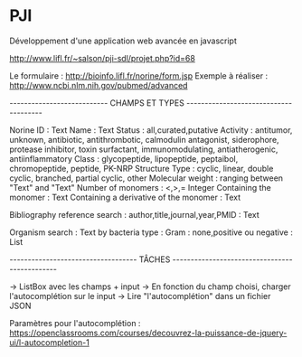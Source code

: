 # PJI
Développement d'une application web avancée en javascript

http://www.lifl.fr/~salson/pji-sdl/projet.php?id=68

Le formulaire : http://bioinfo.lifl.fr/norine/form.jsp
Exemple à réaliser : http://www.ncbi.nlm.nih.gov/pubmed/advanced

--------------------------- CHAMPS ET TYPES --------------------------------------

Norine ID : Text
Name : Text
Status : all,curated,putative
Activity : antitumor, unknown, antibiotic, antithrombotic, calmodulin antagonist, siderophore, protease inhibitor, toxin
           surfactant, immunomodulating, antiatherogenic, antiinflammatory
Class : glycopeptide, lipopeptide, peptaibol, chromopeptide, peptide, PK-NRP
Structure Type : cyclic, linear, double cyclic, branched, partial cyclic, other
Molecular weight : ranging between "Text" and "Text"
Number of monomers : <,>,= Integer
Containing the monomer : Text
Containing a derivative of the monomer : Text

Bibliography reference search :
author,title,journal,year,PMID : Text

Organism search : Text
by bacteria type : Gram : none,positive ou negative : List


----------------------------------- TÂCHES ----------------------------------------------

 -> ListBox avec les champs + input
 -> En fonction du champ choisi, charger l'autocomplétion sur le input
 -> Lire "l'autocomplétion" dans un fichier JSON 

Paramètres pour l'autocomplétion :
https://openclassrooms.com/courses/decouvrez-la-puissance-de-jquery-ui/l-autocompletion-1
